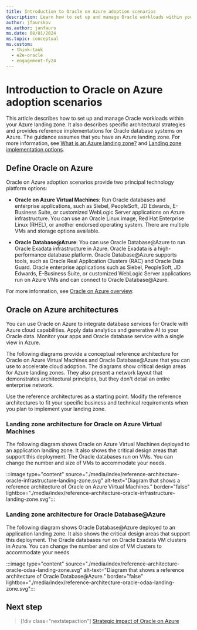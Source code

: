 ```yaml
---
title: Introduction to Oracle on Azure adoption scenarios
description: Learn how to set up and manage Oracle workloads within your Azure landing zone. See reference implementations for Oracle database systems on Azure.
author: jfaurskov
ms.author: janfaurs
ms.date: 08/01/2024
ms.topic: conceptual
ms.custom:
  - think-tank
  - e2e-oracle
  - engagement-fy24
---
```

# Introduction to Oracle on Azure adoption scenarios

This article describes how to set up and manage Oracle workloads within your Azure landing zone. It also describes specific architectural strategies and provides reference implementations for Oracle database systems on Azure. The guidance assumes that you have an Azure landing zone. For more information, see [What is an Azure landing zone?](/azure/cloud-adoption-framework/ready/landing-zone/implementation-options) and [Landing zone implementation options](/azure/cloud-adoption-framework/ready/landing-zone/implementation-options).

## Define Oracle on Azure

Oracle on Azure adoption scenarios provide two principal technology platform options:

- **Oracle on Azure Virtual Machines**: Run Oracle databases and enterprise applications, such as Siebel, PeopleSoft, JD Edwards, E-Business Suite, or customized WebLogic Server applications on Azure infrastructure. You can use an Oracle Linux image, Red Hat Enterprise Linux (RHEL), or another endorsed operating system. There are multiple VMs and storage options available.

- **Oracle Database@Azure**: You can use Oracle Database@Azure to run Oracle Exadata infrastructure in Azure. Oracle Exadata is a high-performance database platform. Oracle Database@Azure supports tools, such as Oracle Real Application Clusters (RAC) and Oracle Data Guard. Oracle enterprise applications such as Siebel, PeopleSoft, JD Edwards, E-Business Suite, or customized WebLogic Server applications run on Azure VMs and can connect to Oracle Database@Azure.

For more information, see [Oracle on Azure overview](/azure/oracle/oracle-azure-overview).

## Oracle on Azure architectures

You can use Oracle on Azure to integrate database services for Oracle with Azure cloud capabilities. Apply data analytics and generative AI to your Oracle data. Monitor your apps and Oracle database service with a single view in Azure.

The following diagrams provide a conceptual reference architecture for Oracle on Azure Virtual Machines and Oracle Database@Azure that you can use to accelerate cloud adoption. The diagrams show critical design areas for Azure landing zones. They also present a network layout that demonstrates architectural principles, but they don't detail an entire enterprise network.

Use the reference architectures as a starting point. Modify the reference architectures to fit your specific business and technical requirements when you plan to implement your landing zone.

### Landing zone architecture for Oracle on Azure Virtual Machines

The following diagram shows Oracle on Azure Virtual Machines deployed to an application landing zone. It also shows the critical design areas that support this deployment. The Oracle databases run on VMs. You can change the number and size of VMs to accommodate your needs.

:::image type="content" source="./media/index/reference-architecture-oracle-infrastructure-landing-zone.svg" alt-text="Diagram that shows a reference architecture of Oracle on Azure Virtual Machines." border="false" lightbox="./media/index/reference-architecture-oracle-infrastructure-landing-zone.svg":::

### Landing zone architecture for Oracle Database@Azure

The following diagram shows Oracle Database@Azure deployed to an application landing zone. It also shows the critical design areas that support this deployment. The Oracle databases run on Oracle Exadata VM clusters in Azure. You can change the number and size of VM clusters to accommodate your needs.

:::image type="content" source="./media/index/reference-architecture-oracle-odaa-landing-zone.svg" alt-text="Diagram that shows a reference architecture of Oracle Database@Azure." border="false" lightbox="./media/index/reference-architecture-oracle-odaa-landing-zone.svg":::

## Next step

> [!div class="nextstepaction"]
> [Strategic impact of Oracle on Azure](oracle-landing-zone-strategy.md)
